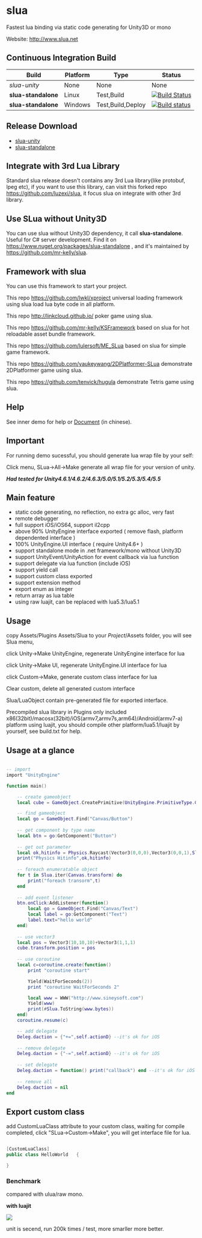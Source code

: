 # slua
Fastest lua binding via static code generating for Unity3D or mono

Website: http://www.slua.net

## Continuous Integration Build

| Build | Platform | Type    | Status  |
| ---   | ---      | ---     | ---     |
| *slua-unity* | None | None | None |
| **slua-standalone** | Linux   | Test,Build | [![Build Status](https://travis-ci.org/mr-kelly/slua.svg)](https://travis-ci.org/mr-kelly/slua) |
| **slua-standalone** | Windows | Test,Build,Deploy | [![Build status](https://ci.appveyor.com/api/projects/status/vokwhnu95lx5e8g3?svg=true)](https://ci.appveyor.com/project/mr-kelly/slua) |

## Release Download

- [slua-unity](https://github.com/pangweiwei/slua/releases/latest)
- [slua-standalone](https://www.nuget.org/packages/slua-standalone)

## Integrate with 3rd Lua Library

Standard slua release doesn't contains any 3rd Lua library(like protobuf, lpeg etc), if you want to use this library, can visit this forked repo https://github.com/luzexi/slua, it focus slua on integrate with other 3rd library.

## Use SLua without Unity3D

You can use slua without Unity3D dependency, it call **slua-standalone**. Useful for C# server development. Find it on https://www.nuget.org/packages/slua-standalone , and it's maintained by https://github.com/mr-kelly/slua.


## Framework with slua

You can use this framework to start your project.

This repo https://github.com/lwkl/xproject universal loading framework using slua load lua byte code in all platform.

This repo http://linkcloud.github.io/ poker game using slua.

This repo https://github.com/mr-kelly/KSFramework based on slua for hot reloadable asset bundle framework.

This repo https://github.com/lulersoft/ME_SLua based on slua for simple game framework.

This repo https://github.com/yaukeywang/2DPlatformer-SLua demonstrate 2DPlatformer game using slua.

This repo https://github.com/tenvick/hugula demonstrate Tetris game using slua.

## Help

See inner demo for help or [Document](https://github.com/pangweiwei/slua/wiki) (in chinese).

## Important

For running demo sucessful, you should generate lua wrap file by your self:

Click menu, SLua->All->Make  generate all wrap file for your version of unity.

***Had tested for Unity4.6.1/4.6.2/4.6.3/5.0/5.1/5.2/5.3/5.4/5.5***

## Main feature

- static code generating, no reflection, no extra gc alloc, very fast
- remote debugger
- full support iOS/iOS64, support il2cpp
- above 90% UnityEngine interface exported ( remove flash, platform dependented interface )
- 100% UnityEngine.UI interface ( require Unity4.6+ )
- support standalone mode in .net framework/mono without Unity3D
- support UnityEvent/UnityAction for event callback via lua function
- support delegate via lua function (include iOS)
- support yield call
- support custom class exported
- support extension method
- export enum as integer
- return array as lua table
- using raw luajit, can be replaced with lua5.3/lua5.1

## Usage

copy Assets/Plugins Assets/Slua to your $Project$/Assets folder, you will see Slua menu, 

click Unity->Make UnityEngine, regenerate UnityEngine interface for lua

click Unity->Make UI, regenerate UnityEngine.UI interface for lua

click Custom->Make, generate custom class interface for lua

Clear custom, delete all generated custom interface

Slua/LuaObject contain pre-generated file for exported interface.

Precompiled slua library in Plugins only included x86(32bit)/macosx(32bit)/iOS(armv7,armv7s,arm64)/Android(armv7-a) platform using luajit, you should compile other platform/lua5.1/luajit by yourself, see build.txt for help.


## Usage at a glance

~~~~~~~~~~lua

-- import
import "UnityEngine"

function main()

	-- create gameobject
	local cube = GameObject.CreatePrimitive(UnityEngine.PrimitiveType.Cube)

	-- find gameobject
	local go = GameObject.Find("Canvas/Button")
	
	-- get component by type name
	local btn = go:GetComponent("Button")
	
	-- get out parameter
	local ok,hitinfo = Physics.Raycast(Vector3(0,0,0),Vector3(0,0,1),Slua.out)
	print("Physics Hitinfo",ok,hitinfo)
	
	-- foreach enumeratable object
	for t in Slua.iter(Canvas.transform) do
		print("foreach transorm",t)
	end
	
	-- add event listener
	btn.onClick:AddListener(function()
		local go = GameObject.Find("Canvas/Text")
		local label = go:GetComponent("Text")
		label.text="hello world"
	end)
	
	-- use vector3
	local pos = Vector3(10,10,10)+Vector3(1,1,1)
	cube.transform.position = pos
	
	-- use coroutine
	local c=coroutine.create(function()
		print "coroutine start"

		Yield(WaitForSeconds(2))
		print "coroutine WaitForSeconds 2"

		local www = WWW("http://www.sineysoft.com")
		Yield(www)
		print(#Slua.ToString(www.bytes))
	end)
	coroutine.resume(c)

	-- add delegate
	Deleg.daction = {"+=",self.actionD} --it's ok for iOS
	
	-- remove delegate
	Deleg.daction = {"-=",self.actionD} --it's ok for iOS
	
	-- set delegate
	Deleg.daction = function() print("callback") end --it's ok for iOS
	
	-- remove all
	Deleg.daction = nil
end

~~~~~~~~~~


## Export custom class

add CustomLuaClass attribute to your custom class, waiting for compile completed, click "SLua->Custom->Make", you will get interface file for lua.

~~~~~~~~~~c#

[CustomLuaClass]
public class HelloWorld   {

}

~~~~~~~~~~


### Benchmark

compared with ulua/raw mono.

**with luajit**


![](benchmark.png)


unit is secend, run 200k times / test, more smarller more better.


